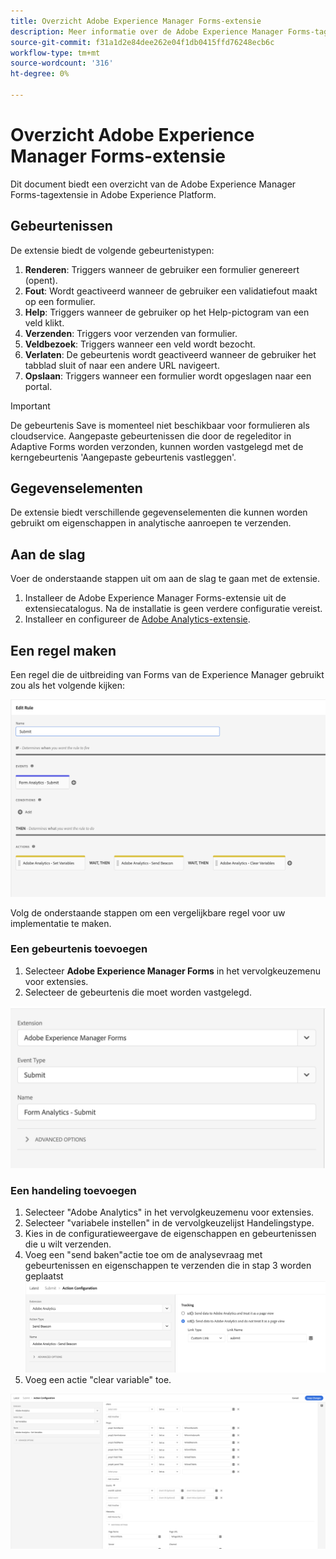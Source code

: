 ```yaml
---
title: Overzicht Adobe Experience Manager Forms-extensie
description: Meer informatie over de Adobe Experience Manager Forms-tagextensie in Adobe Experience Platform.
source-git-commit: f31a1d2e84dee262e04f1db0415ffd76248ecb6c
workflow-type: tm+mt
source-wordcount: '316'
ht-degree: 0%

---
```


# Overzicht Adobe Experience Manager Forms-extensie

Dit document biedt een overzicht van de Adobe Experience Manager Forms-tagextensie in Adobe Experience Platform.

## Gebeurtenissen

De extensie biedt de volgende gebeurtenistypen:

1. **Renderen**: Triggers wanneer de gebruiker een formulier genereert (opent).
1. **Fout**: Wordt geactiveerd wanneer de gebruiker een validatiefout maakt op een formulier.
1. **Help**: Triggers wanneer de gebruiker op het Help-pictogram van een veld klikt.
1. **Verzenden**: Triggers voor verzenden van formulier.
1. **Veldbezoek**: Triggers wanneer een veld wordt bezocht.
1. **Verlaten**: De gebeurtenis wordt geactiveerd wanneer de gebruiker het tabblad sluit of naar een andere URL navigeert.
1. **Opslaan**: Triggers wanneer een formulier wordt opgeslagen naar een portal.

>[!IMPORTANT]
>
>De gebeurtenis Save is momenteel niet beschikbaar voor formulieren als cloudservice. Aangepaste gebeurtenissen die door de regeleditor in Adaptive Forms worden verzonden, kunnen worden vastgelegd met de kerngebeurtenis &#39;Aangepaste gebeurtenis vastleggen&#39;.

## Gegevenselementen

De extensie biedt verschillende gegevenselementen die kunnen worden gebruikt om eigenschappen in analytische aanroepen te verzenden.

## Aan de slag

Voer de onderstaande stappen uit om aan de slag te gaan met de extensie.

1. Installeer de Adobe Experience Manager Forms-extensie uit de extensiecatalogus. Na de installatie is geen verdere configuratie vereist.
2. Installeer en configureer de [Adobe Analytics-extensie](../analytics/overview.md#Configure-the-Adobe-Analytics-extension).

## Een regel maken

Een regel die de uitbreiding van Forms van de Experience Manager gebruikt zou als het volgende kijken:

![Actieconfiguratie](./images/rule.png)

Volg de onderstaande stappen om een vergelijkbare regel voor uw implementatie te maken.

### Een gebeurtenis toevoegen

1. Selecteer **Adobe Experience Manager Forms** in het vervolgkeuzemenu voor extensies.
2. Selecteer de gebeurtenis die moet worden vastgelegd.

![Actieconfiguratie](./images/AEM-forms-event.png)

### Een handeling toevoegen

1. Selecteer &quot;Adobe Analytics&quot; in het vervolgkeuzemenu voor extensies.
2. Selecteer &quot;variabele instellen&quot; in de vervolgkeuzelijst Handelingstype.
3. Kies in de configuratieweergave de eigenschappen en gebeurtenissen die u wilt verzenden.
4. Voeg een &quot;send baken&quot;actie toe om de analysevraag met gebeurtenissen en eigenschappen te verzenden die in stap 3 worden geplaatst
   ![Actieconfiguratie](./images/AEM-forms-sendBeacon.png)
5. Voeg een actie &quot;clear variable&quot; toe.

![Actieconfiguratie](./images/AEM-forms-action.png)